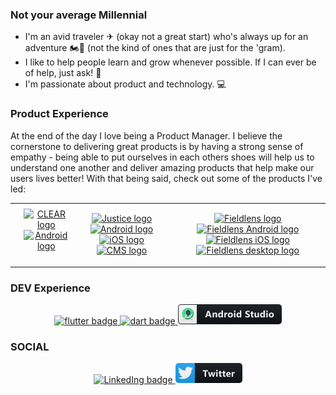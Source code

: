 ### Not your average Millennial
 - I'm an avid traveler ✈ (okay not a great start) who's always up for an adventure  🏍🏯 (not the kind of ones that are just for the 'gram).
 - I like to help people learn and grow whenever possible. If I can ever be of help, just ask! 🙋
 - I'm passionate about product and technology. 💻
 
 ### Product Experience
 
 At the end of the day I love being a Product Manager. I believe the cornerstone to delivering great products is by having a strong sense of empathy - being able to put ourselves in each others shoes will help us to understand one another and deliver amazing products that help make our users lives better! With that being said, check out some of the products I've led:

<table>
  <tbody>
  
  <!-- CLEAR -->
  <td>
   <p align="center">
   <td style='text-align:center;vertical-align:middle'> 
     <a href="https://www.clearme.com/"> 
       <img src="https://lh3.googleusercontent.com/dEFDQLeroxeuWCFgP63XDVe4rXexryxvRr-IFC-TQI0jKDS0VZ1-UpZR5w-01HY20SM=s180-rw" alt="CLEAR logo" style="vertical-align:top margin:6px 4px" height="100px" width="100px">
   </a>
   
   <br/>
      <a href="https://play.google.com/store/apps/details?id=com.clearme.clearapp"> 
        <img src="https://source.android.com/setup/images/Android_symbol_green_RGB.png" alt="Android logo" style="vertical-align:top margin:6px 4px" height="50px" width="75px">
      </a>
    </p>
    </td>
  
  <!-- JUSTICE-->

  <td>
  <p align="center">
  <a href="https://www.shopjustice.com/"> 
        <img src="https://lh3.googleusercontent.com/o7rr0Vl5oD3YiJoHhmnUbYPT6BxmUwcHVghUKY9D-L0P5j30EJT5UrUK26lsHY7Gl_E=s180-rw" alt="Justice logo" style="vertical-align:top margin:6px 4px" height="100px" width="100px">
</a>
  
  <br/>
   <a href="https://play.google.com/store/apps/details?id=com.tweenbrands.justice"> 
        <img src="https://source.android.com/setup/images/Android_symbol_green_RGB.png" alt="Android logo" style="vertical-align:top margin:6px 4px" height="50px" width="75px">
      </a>
  
   <a href="https://apps.apple.com/us/app/live-justice/id1167143522"> 
    <img src="https://i.pinimg.com/originals/7e/f8/1a/7ef81ac41aee4eebecc92b99e9f45160.png" alt="iOS logo" style="vertical-align:top margin:6px 4px" height="50px" width="50px">
   </a>
   
   <a href="#"> 
    <img src="https://www.xprosolutions.co.in/wp-content/uploads/2018/06/CMS-development-300x211.png" alt="CMS logo" style="vertical-align:top margin:6px 4px" height="50px" width="50px">
   </a>
   </td>
 </p>
  
  
  
  <!--FIELDLENS -->
  <td>
  <p align="center"> 
  <a href="https://fieldlens.com/"> 
        <img src="https://lh3.googleusercontent.com/EikA4Pa0csrk0sxbL32ApYkI5ya9TA67g6n6oq_G_xsJvOlTLY7ZUYFKTctixNDRww=s180-rw" alt="Fieldlens logo" style="vertical-align:top margin:6px 4px" height="100px" width="100px">
</a>
  
  <br/>
   <a href="https://play.google.com/store/apps/details?id=com.fieldlens.android"> 
        <img src="https://source.android.com/setup/images/Android_symbol_green_RGB.png" alt="Fieldlens Android logo" style="vertical-align:top margin:6px 4px" height="50px" width="75px">
      </a>
  
   <a href="https://apps.apple.com/us/app/fieldlens/id589565256"> 
    <img src="https://i.pinimg.com/originals/7e/f8/1a/7ef81ac41aee4eebecc92b99e9f45160.png" alt="Fieldlens iOS logo" style="vertical-align:top margin:6px 4px" height="50px" width="50px">
   </a>
   
   <a href="https://fieldlens.com/"> 
      <img src="https://cdn.onlinewebfonts.com/svg/img_564264.png" alt="Fieldlens desktop logo" style="vertical-align:top margin:6px 4px" height="50px" width="50px">
    </a>
   
  </p>
 </td>
 </tbody>
</table>

 
 
 ### DEV Experience
 
 <p align="center">
  <a href="https://flutter.dev/"> 
<img src="https://github.com/MikeCodesDotNET/ColoredBadges/blob/master/png/dev/frameworks/flutter.png?raw=true" alt="flutter badge" style="vertical-align:top margin:6px 4px">
</a>

<a href="https://dart.dev/"> 
<img src="https://github.com/MikeCodesDotNET/ColoredBadges/blob/master/png/dev/languages/dart_colour.png?raw=true" alt="dart badge" style="vertical-align:top margin:6px 4px">
</a>

<a href="https://github.com/mmcguire91"> 
<img src="https://github.com/MikeCodesDotNET/ColoredBadges/blob/master/png/dev/tools/android_studio_colour.png?raw=true" alt="dart badge" style="vertical-align:top margin:6px 4px">
</a>
</p>
 


### SOCIAL

<p align="center">

<a href="https://www.linkedin.com/in/matthewrmcguire/"> 
<img src="https://github.com/MikeCodesDotNET/ColoredBadges/blob/master/png/social/linkedin.png?raw=true" alt="LinkedIng badge" style="vertical-align:top margin:6px 4px">
</a>

<a href="https://twitter.com/venturebegins"> 
<img src="https://github.com/MikeCodesDotNET/ColoredBadges/blob/master/png/social/twitter.png?raw=true" alt="Twitter badge" style="vertical-align:top margin:6px 4px">
</a>

</p>


<!--
**mmcguire91/mmcguire91** is a ✨ _special_ ✨ repository because its `README.md` (this file) appears on your GitHub profile.

Here are some ideas to get you started:

- 🔭 I’m currently working on ...
- 🌱 I’m currently learning ...
- 👯 I’m looking to collaborate on ...
- 🤔 I’m looking for help with ...
- 💬 Ask me about ...
- 📫 How to reach me: ...
- 😄 Pronouns: ...
- ⚡ Fun fact: ...
-->
